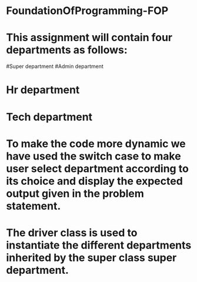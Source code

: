 # FoundationOfProgramming-FOP
# This assignment will contain four departments as follows:
#Super department
#Admin department
# Hr department
# Tech department
# To make the code more dynamic we have used the switch case to make user select department according to its choice and display the expected output given in the problem statement.
# The driver class is used to instantiate the different departments inherited by the super class super department.